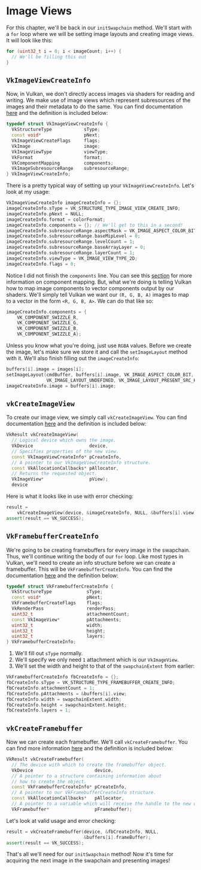 # Image Views

For this chapter, we'll be back in our `initSwapchain` method. We'll start with a `for` loop where we will be setting image layouts and creating image views. It will look like this:

```cpp
for (uint32_t i = 0; i < imageCount; i++) {
  // We'll be filling this out
}
```

## `VkImageViewCreateInfo`

Now, in Vulkan, we don't directly access images via shaders for reading and writing. We make use of image views which represent subresources of the images and their metadata to do the same. You can find documentation [here](https://www.khronos.org/registry/vulkan/specs/1.0/man/html/VkImageViewCreateInfo.html) and the definition is included below:

```cpp
typedef struct VkImageViewCreateInfo {
  VkStructureType            sType;
  const void*                pNext;
  VkImageViewCreateFlags     flags;
  VkImage                    image;
  VkImageViewType            viewType;
  VkFormat                   format;
  VkComponentMapping         components;
  VkImageSubresourceRange    subresourceRange;
} VkImageViewCreateInfo;
```

There is a pretty typical way of setting up your `VkImageViewCreateInfo`. Let's look at my usage:

```cpp
VkImageViewCreateInfo imageCreateInfo = {};
imageCreateInfo.sType = VK_STRUCTURE_TYPE_IMAGE_VIEW_CREATE_INFO;
imageCreateInfo.pNext = NULL;
imageCreateInfo.format = colorFormat;
imageCreateInfo.components = {}; // We'll get to this in a second!
imageCreateInfo.subresourceRange.aspectMask = VK_IMAGE_ASPECT_COLOR_BIT;
imageCreateInfo.subresourceRange.baseMipLevel = 0;
imageCreateInfo.subresourceRange.levelCount = 1;
imageCreateInfo.subresourceRange.baseArrayLayer = 0;
imageCreateInfo.subresourceRange.layerCount = 1;
imageCreateInfo.viewType = VK_IMAGE_VIEW_TYPE_2D;
imageCreateInfo.flags = 0;
```

Notice I did not finish the `components` line. You can see this [section](https://www.khronos.org/registry/vulkan/specs/1.0/xhtml/vkspec.html#VkComponentMapping) for more information on component mapping. But, what we're doing is telling Vulkan how to map image components to vector components output by our shaders. We'll simply tell Vulkan we want our `(R, G, B, A)` images to map to a vector in the form `<R, G, B, A>`. We can do that like so:

```cpp
imageCreateInfo.components = {
    VK_COMPONENT_SWIZZLE_R,
    VK_COMPONENT_SWIZZLE_G,
    VK_COMPONENT_SWIZZLE_B,
    VK_COMPONENT_SWIZZLE_A};
```

Unless you know what you're doing, just use `RGBA` values. Before we create the image, let's make sure we store it and call the `setImageLayout` method with it. We'll also finish filling out the `imageCreateInfo`:

```cpp
buffers[i].image = images[i];
setImageLayout(cmdBuffer, buffers[i].image, VK_IMAGE_ASPECT_COLOR_BIT,
               VK_IMAGE_LAYOUT_UNDEFINED, VK_IMAGE_LAYOUT_PRESENT_SRC_KHR);
imageCreateInfo.image = buffers[i].image;
```

## `vkCreateImageView`

To create our image view, we simply call `vkCreateImageView`. You can find documentation [here](https://www.khronos.org/registry/vulkan/specs/1.0/man/html/vkCreateImageView.html) and the definition is included below:

```cpp
VkResult vkCreateImageView(
  // Logical device which owns the image.
  VkDevice                     device,
  // Specifies properties of the new view.
  const VkImageViewCreateInfo* pCreateInfo,
  // A pointer to our VkImageViewCreateInfo structure.
  const VkAllocationCallbacks* pAllocator,
  // Returns the requested object.
  VkImageView*                 pView);
  device
```

Here is what it looks like in use with error checking:

```cpp
result =
    vkCreateImageView(device, &imageCreateInfo, NULL, &buffers[i].view);
assert(result == VK_SUCCESS);
```

## `VkFramebufferCreateInfo`

We're going to be creating framebuffers for every image in the swapchain. Thus, we'll continue writing the body of our `for` loop. Like most types in Vulkan, we'll need to create an info structure before we can create a framebuffer. This will be `VkFramebufferCreateInfo`. You can find the documentation [here](https://www.khronos.org/registry/vulkan/specs/1.0/man/html/VkFramebufferCreateInfo.html) and the definition below:

```cpp
typedef struct VkFramebufferCreateInfo {
  VkStructureType             sType;
  const void*                 pNext;
  VkFramebufferCreateFlags    flags;
  VkRenderPass                renderPass;
  uint32_t                    attachmentCount;
  const VkImageView*          pAttachments;
  uint32_t                    width;
  uint32_t                    height;
  uint32_t                    layers;
} VkFramebufferCreateInfo;
```

1. We'll fill out `sType` normally.
2. We'll specify we only need `1` attachment which is our `VkImageView`.
3. We'll set the width and height to that of the `swapchainExtent` from earlier:

```cpp
VkFramebufferCreateInfo fbCreateInfo = {};
fbCreateInfo.sType = VK_STRUCTURE_TYPE_FRAMEBUFFER_CREATE_INFO;
fbCreateInfo.attachmentCount = 1;
fbCreateInfo.pAttachments = &buffers[i].view;
fbCreateInfo.width = swapchainExtent.width;
fbCreateInfo.height = swapchainExtent.height;
fbCreateInfo.layers = 1;
```

## `vkCreateFramebuffer`

Now we can create each framebuffer. We'll call `vkCreateFramebuffer`. You can find more information [here](https://www.khronos.org/registry/vulkan/specs/1.0/man/html/vkCreateFramebuffer.html) and the definition is included below:

```cpp
VkResult vkCreateFramebuffer(
  // The device with which to create the framebuffer object.
  VkDevice                       device,
  // A pointer to a structure containing information about
  // how to create the object.
  const VkFramebufferCreateInfo* pCreateInfo,
  // A pointer to our VkFramebufferCreateInfo structure.
  const VkAllocationCallbacks*   pAllocator,
  // A pointer to a variable which will receive the handle to the new object.
  VkFramebuffer*                 pFramebuffer);
```

Let's look at valid usage and error checking:

```cpp
result = vkCreateFramebuffer(device, &fbCreateInfo, NULL,
                             &buffers[i].frameBuffer);
assert(result == VK_SUCCESS);
```

That's all we'll need for our `initSwapchain` method! Now it's time for acquiring the next image in the swapchain and presenting images!
